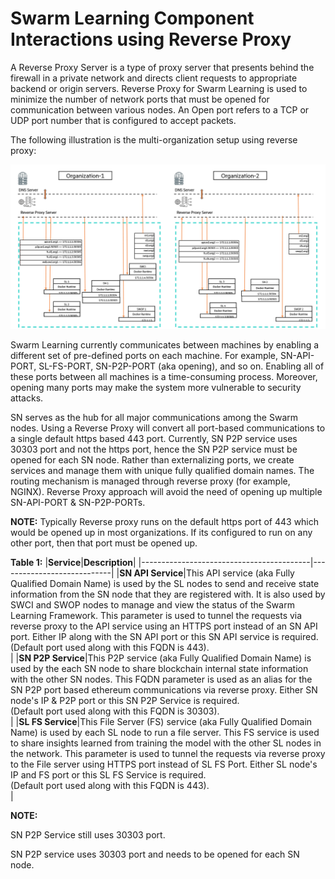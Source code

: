 # Swarm Learning Component Interactions using Reverse Proxy 

A Reverse Proxy Server is a type of proxy server that presents behind the firewall in a private network and directs client requests to appropriate backend or origin servers. Reverse Proxy for Swarm Learning is used to minimize the number of network ports that must be opened for communication between various nodes. An Open port refers to a TCP or UDP port number that is configured to accept packets.

The following illustration is the multi-organization setup using reverse proxy:

![](GUID-8387004B-D71E-4C39-8036-4ECC81972D3F-high.png)

Swarm Learning currently communicates between machines by enabling a different set of pre-defined ports on each machine. For example, SN-API-PORT, SL-FS-PORT, SN-P2P-PORT \(aka opening\), and so on. Enabling all of these ports between all machines is a time-consuming process. Moreover, opening many ports may make the system more vulnerable to security attacks.

SN serves as the hub for all major communications among the Swarm nodes. Using a Reverse Proxy will convert all port-based communications to a single default https based 443 port. Currently, SN P2P service uses 30303 port and not the https port, hence the SN P2P service must be opened for each SN node. Rather than externalizing ports, we create services and manage them with unique fully qualified domain names. The routing mechanism is managed through reverse proxy \(for example, NGINX\). Reverse Proxy approach will avoid the need of opening up multiple SN-API-PORT & SN-P2P-PORTs.

**NOTE:** Typically Reverse proxy runs on the default https port of 443 which would be opened up in most organizations. If its configured to run on any other port, then that port must be opened up.

**Table 1:**
|<strong>Service</strong>|<strong>Description</strong>|
|------------------------------------------|----------------------------|
|**SN API Service**|This API service \(aka Fully Qualified Domain Name\) is used by the SL nodes to send and receive state information from the SN node that they are registered with. It is also used by SWCI and SWOP nodes to manage and view the status of the Swarm Learning Framework. This parameter is used to tunnel the requests via reverse proxy to the API service using an HTTPS port instead of an SN API port. Either IP along with the SN API port or this SN API service is required. <br>\(Default port used along with this FQDN is 443\).</br>|
|**SN P2P Service**|This P2P service \(aka Fully Qualified Domain Name\) is used by the each SN node to share blockchain internal state information with the other SN nodes. This FQDN parameter is used as an alias for the SN P2P port based ethereum communications via reverse proxy. Either SN node's IP & P2P port or this SN P2P Service is required. <br>\(Default port used along with this FQDN is 30303\).</br>|
|**SL FS Service**|This File Server \(FS\) service \(aka Fully Qualified Domain Name\) is used by each SL node to run a file server. This FS service is used to share insights learned from training the model with the other SL nodes in the network. This parameter is used to tunnel the requests via reverse proxy to the File server using HTTPS port instead of SL FS Port. Either SL node's IP and FS port or this SL FS Service is required. <br>\(Default port used along with this FQDN is 443\).</br>|


**NOTE:**

SN P2P Service still uses 30303 port.

SN P2P service uses 30303 port and needs to be opened for each SN node.

